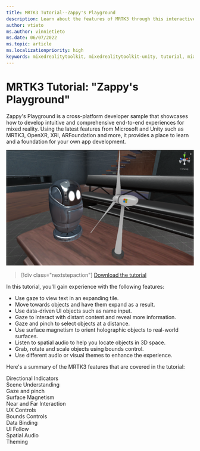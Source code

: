 ```yaml
---
title: MRTK3 Tutorial--Zappy's Playground 
description: Learn about the features of MRTK3 through this interactive tutorial.
author: vtieto
ms.author: vinnietieto
ms.date: 06/07/2022
ms.topic: article
ms.localizationpriority: high
keywords: mixedrealitytoolkit, mixedrealitytoolkit-unity, tutorial, mixed reality headset, windows mixed reality headset, virtual reality headset, unity, HoloLens, 
---
```


# MRTK3 Tutorial: "Zappy's Playground"

Zappy's Playground is a cross-platform developer sample that showcases how to develop intuitive and comprehensive end-to-end experiences for mixed reality. Using the latest features from Microsoft and Unity such as MRTK3, OpenXR, XRI, ARFoundation and more, it provides a place to learn and a foundation for your own app development.

![Screenshot of a scene from the MRTK3 Zappy's Playground tutorial.](images/037-zappy-playground.png)

> [!div class="nextstepaction"]
> [Download the tutorial](https://github.com/microsoft/ZappysPlayground)

In this tutorial, you'll gain experience with the following features:

- Use gaze to view text in an expanding tile.
- Move towards objects and have them expand as a result.
- Use data-driven UI objects such as name input.
- Gaze to interact with distant content and reveal more information.
- Gaze and pinch to select objects at a distance.
- Use surface magnetism to orient holographic objects to real-world surfaces.
- Listen to spatial audio to help you locate objects in 3D space.
- Grab, rotate and scale objects using bounds control.
- Use different audio or visual themes to enhance the experience.

Here's a summary of the MRTK3 features that are covered in the tutorial:

Directional Indicators  
Scene Understanding  
Gaze and pinch  
Surface Magnetism  
Near and Far Interaction  
UX Controls  
Bounds Controls  
Data Binding  
UI Follow  
Spatial Audio  
Theming
